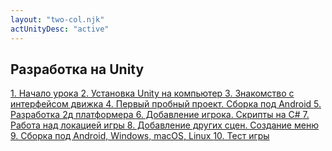 ```yaml
---
layout: "two-col.njk"
actUnityDesc: "active"
---
```


<div class="list-group">
    <h2 class="title">Разработка на Unity</h2>
    <a href="1" class="list-group-item list-group-item-action">
        1. Начало урока
    </a>
    <a href="#" class="list-group-item list-group-item-action">
        2. Установка Unity на компьютер
    </a>
    <a href="#" class="list-group-item list-group-item-action">
        3. Знакомство с интерфейсом движка
    </a>
    <a href="#" class="list-group-item list-group-item-action">
        4. Первый пробный проект. Сборка под Android
    </a>
    <a href="#" class="list-group-item list-group-item-action">
        5. Разработка 2д платформера
    </a>
    <a href="#" class="list-group-item list-group-item-action">
        6. Добавление игрока. Скрипты на C#
    </a>
    <a href="#" class="list-group-item list-group-item-action">
        7. Работа над локацией игры
    </a>
    <a href="#" class="list-group-item list-group-item-action">
        8. Добавление других сцен. Создание меню
    </a>
    <a href="#" class="list-group-item list-group-item-action">
        9. Сборка под Android, Windows, macOS, Linux
    </a>
    <a href="#" class="list-group-item list-group-item-action">
        10. Тест игры
    </a>
</div>
